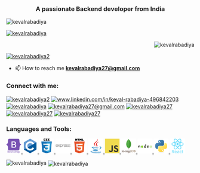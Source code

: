 <h3 align="center">A passionate Backend developer from India</h3>

<p align="left"> <img src="https://komarev.com/ghpvc/?username=kevalrabadiya&label=Profile%20views&color=0e75b6&style=flat" alt="kevalrabadiya" /> </p>

<p align="left"> <a href="https://github.com/ryo-ma/github-profile-trophy"><img src="https://github-profile-trophy.vercel.app/?username=kevalrabadiya" alt="kevalrabadiya" /></a> </p>
<p align="right"><img src="https://imgs.search.brave.com/HGhodKOdbcn6g5aICVrjrcTHGYILePyyHUFv69GPvds/rs:fit:800:600:1/g:ce/aHR0cHM6Ly93d3cu/aWloZ2xvYmFsLmNv/bS93cC1jb250ZW50/L3VwbG9hZHMvMjAx/OS8wMi9kY3NhZC5n/aWY.gif" width="250px" style=border-radius:'20px' alt="kevalrabadiya" /></a> </p>
<p align="left"> <a href="https://twitter.com/kevalrabadiya2" target="blank"><img src="https://img.shields.io/twitter/follow/kevalrabadiya2?logo=twitter&style=for-the-badge" alt="kevalrabadiya2" /></a> </p>

- 📫 How to reach me **kevalrabadiya27@gmail.com**

<h3 align="left">Connect with me:</h3>
<p align="left">
<a href="https://twitter.com/kevalrabadiya2" target="blank"><img align="center" src="https://raw.githubusercontent.com/rahuldkjain/github-profile-readme-generator/master/src/images/icons/Social/twitter.svg" alt="kevalrabadiya2" height="30" width="40" /></a>
<a href="https://linkedin.com/in/www.linkedin.com/in/keval-rabadiya-496842203" target="blank"><img align="center" src="https://raw.githubusercontent.com/rahuldkjain/github-profile-readme-generator/master/src/images/icons/Social/linked-in-alt.svg" alt="www.linkedin.com/in/keval-rabadiya-496842203" height="30" width="40" /></a>
<a href="https://codesandbox.com/kevalrabadiya" target="blank"><img align="center" src="https://raw.githubusercontent.com/rahuldkjain/github-profile-readme-generator/master/src/images/icons/Social/codesandbox.svg" alt="kevalrabadiya" height="30" width="40" /></a>
<a href="https://instagram.com/kevalrabadiya27@gmail.com" target="blank"><img align="center" src="https://raw.githubusercontent.com/rahuldkjain/github-profile-readme-generator/master/src/images/icons/Social/instagram.svg" alt="kevalrabadiya27@gmail.com" height="30" width="40" /></a>
<a href="https://www.hackerrank.com/kevalrabadiya27" target="blank"><img align="center" src="https://raw.githubusercontent.com/rahuldkjain/github-profile-readme-generator/master/src/images/icons/Social/hackerrank.svg" alt="kevalrabadiya27" height="30" width="40" /></a>
<a href="https://www.leetcode.com/kevalrabadiya27" target="blank"><img align="center" src="https://raw.githubusercontent.com/rahuldkjain/github-profile-readme-generator/master/src/images/icons/Social/leet-code.svg" alt="kevalrabadiya27" height="30" width="40" /></a>
<a href="https://auth.geeksforgeeks.org/user/kevalrabadiya27" target="blank"><img align="center" src="https://raw.githubusercontent.com/rahuldkjain/github-profile-readme-generator/master/src/images/icons/Social/geeks-for-geeks.svg" alt="kevalrabadiya27" height="30" width="40" /></a>
</p>

<h3 align="left">Languages and Tools:</h3>
<p align="left"> <a href="https://getbootstrap.com" target="_blank" rel="noreferrer"> <img src="https://raw.githubusercontent.com/devicons/devicon/master/icons/bootstrap/bootstrap-plain-wordmark.svg" alt="bootstrap" width="40" height="40"/> </a> <a href="https://www.cprogramming.com/" target="_blank" rel="noreferrer"> <img src="https://raw.githubusercontent.com/devicons/devicon/master/icons/c/c-original.svg" alt="c" width="40" height="40"/> </a> <a href="https://www.w3schools.com/css/" target="_blank" rel="noreferrer"> <img src="https://raw.githubusercontent.com/devicons/devicon/master/icons/css3/css3-original-wordmark.svg" alt="css3" width="40" height="40"/> </a> <a href="https://expressjs.com" target="_blank" rel="noreferrer"> <img src="https://raw.githubusercontent.com/devicons/devicon/master/icons/express/express-original-wordmark.svg" alt="express" width="40" height="40"/> </a> <a href="https://www.w3.org/html/" target="_blank" rel="noreferrer"> <img src="https://raw.githubusercontent.com/devicons/devicon/master/icons/html5/html5-original-wordmark.svg" alt="html5" width="40" height="40"/> </a> <a href="https://www.java.com" target="_blank" rel="noreferrer"> <img src="https://raw.githubusercontent.com/devicons/devicon/master/icons/java/java-original.svg" alt="java" width="40" height="40"/> </a> <a href="https://developer.mozilla.org/en-US/docs/Web/JavaScript" target="_blank" rel="noreferrer"> <img src="https://raw.githubusercontent.com/devicons/devicon/master/icons/javascript/javascript-original.svg" alt="javascript" width="40" height="40"/> </a> <a href="https://www.mongodb.com/" target="_blank" rel="noreferrer"> <img src="https://raw.githubusercontent.com/devicons/devicon/master/icons/mongodb/mongodb-original-wordmark.svg" alt="mongodb" width="40" height="40"/> </a> <a href="https://nodejs.org" target="_blank" rel="noreferrer"> <img src="https://raw.githubusercontent.com/devicons/devicon/master/icons/nodejs/nodejs-original-wordmark.svg" alt="nodejs" width="40" height="40"/> </a> <a href="https://www.python.org" target="_blank" rel="noreferrer"> <img src="https://raw.githubusercontent.com/devicons/devicon/master/icons/python/python-original.svg" alt="python" width="40" height="40"/> </a> <a href="https://reactjs.org/" target="_blank" rel="noreferrer"> <img src="https://raw.githubusercontent.com/devicons/devicon/master/icons/react/react-original-wordmark.svg" alt="react" width="40" height="40"/> </a> </p>

<p><img align="left" src="https://github-readme-stats.vercel.app/api/top-langs?username=kevalrabadiya&show_icons=true&locale=en&layout=compact" alt="kevalrabadiya" /></p>

<p>&nbsp;<img align="center" src="https://github-readme-stats.vercel.app/api?username=kevalrabadiya&show_icons=true&locale=en" alt="kevalrabadiya" /></p>
